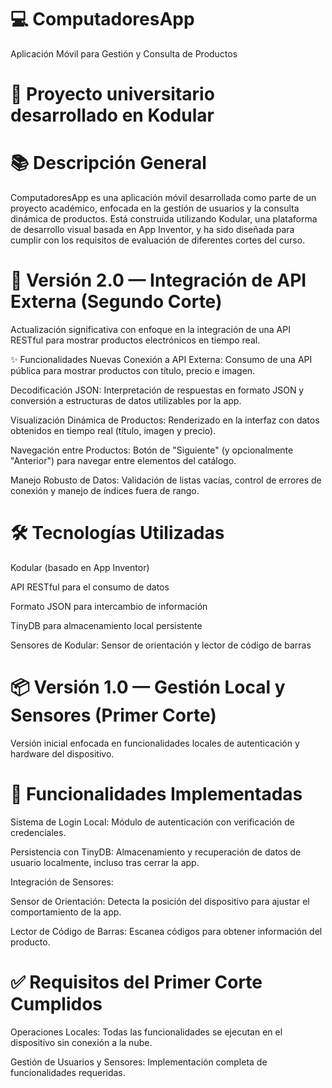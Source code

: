 # 💻 ComputadoresApp
Aplicación Móvil para Gestión y Consulta de Productos

# 📱 Proyecto universitario desarrollado en Kodular

# 📚 Descripción General
ComputadoresApp es una aplicación móvil desarrollada como parte de un proyecto académico, enfocada en la gestión de usuarios y la consulta dinámica de productos. Está construida utilizando Kodular, una plataforma de desarrollo visual basada en App Inventor, y ha sido diseñada para cumplir con los requisitos de evaluación de diferentes cortes del curso.


# 🚀 Versión 2.0 — Integración de API Externa (Segundo Corte)
Actualización significativa con enfoque en la integración de una API RESTful para mostrar productos electrónicos en tiempo real.

✨ Funcionalidades Nuevas
Conexión a API Externa:
Consumo de una API pública para mostrar productos con título, precio e imagen.

Decodificación JSON:
Interpretación de respuestas en formato JSON y conversión a estructuras de datos utilizables por la app.

Visualización Dinámica de Productos:
Renderizado en la interfaz con datos obtenidos en tiempo real (título, imagen y precio).

Navegación entre Productos:
Botón de "Siguiente" (y opcionalmente "Anterior") para navegar entre elementos del catálogo.

Manejo Robusto de Datos:
Validación de listas vacías, control de errores de conexión y manejo de índices fuera de rango.


# 🛠️ Tecnologías Utilizadas
Kodular (basado en App Inventor)

API RESTful para el consumo de datos

Formato JSON para intercambio de información

TinyDB para almacenamiento local persistente

Sensores de Kodular: Sensor de orientación y lector de código de barras

# 📦 Versión 1.0 — Gestión Local y Sensores (Primer Corte)
Versión inicial enfocada en funcionalidades locales de autenticación y hardware del dispositivo.

# 📝 Funcionalidades Implementadas
Sistema de Login Local:
Módulo de autenticación con verificación de credenciales.

Persistencia con TinyDB:
Almacenamiento y recuperación de datos de usuario localmente, incluso tras cerrar la app.

Integración de Sensores:

Sensor de Orientación: Detecta la posición del dispositivo para ajustar el comportamiento de la app.

Lector de Código de Barras: Escanea códigos para obtener información del producto.

# ✅ Requisitos del Primer Corte Cumplidos
Operaciones Locales: Todas las funcionalidades se ejecutan en el dispositivo sin conexión a la nube.

Gestión de Usuarios y Sensores: Implementación completa de funcionalidades requeridas.
